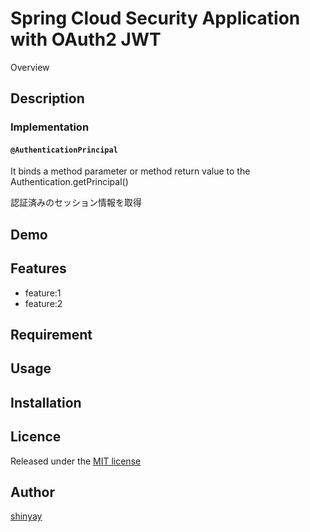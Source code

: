 # Spring Cloud Security Application with OAuth2 JWT

Overview

## Description

### Implementation

#### `@AuthenticationPrincipal`

It binds a method parameter or method return value to the Authentication.getPrincipal()

認証済みのセッション情報を取得

## Demo

## Features

- feature:1
- feature:2

## Requirement

## Usage

## Installation

## Licence

Released under the [MIT license](https://gist.githubusercontent.com/shinyay/56e54ee4c0e22db8211e05e70a63247e/raw/34c6fdd50d54aa8e23560c296424aeb61599aa71/LICENSE)

## Author

[shinyay](https://github.com/shinyay)
